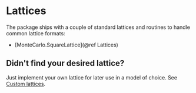 # Lattices

The package ships with a couple of standard lattices and routines to handle common lattice formats:

 * [MonteCarlo.SquareLattice](@ref Lattices)

## Didn't find your desired lattice?

Just implement your own lattice for later use in a model of choice. See [Custom lattices](@ref).
